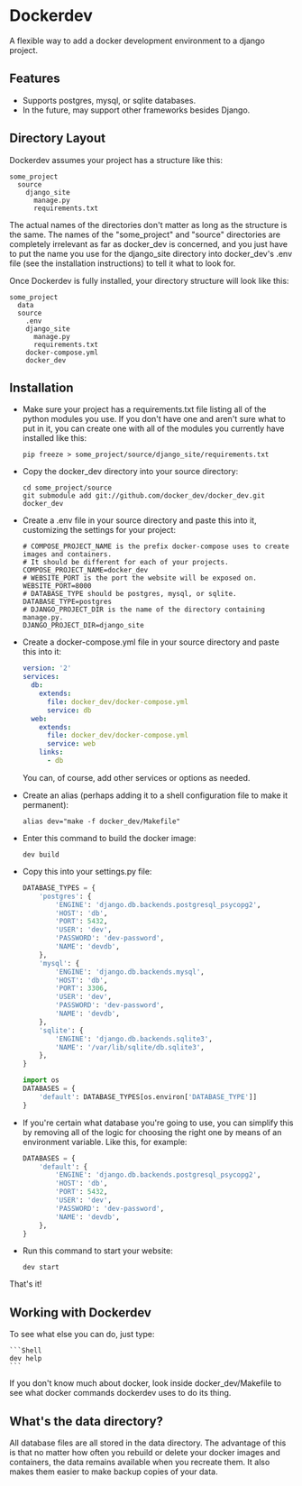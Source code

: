 # Dockerdev
A flexible way to add a docker development environment to a django project.

## Features
* Supports postgres, mysql, or sqlite databases.
* In the future, may support other frameworks besides Django.


## Directory Layout

Dockerdev assumes your project has a structure like this:

    some_project
      source
        django_site
          manage.py
          requirements.txt
    
The actual names of the directories don't matter as long as the structure is the same.
The names of the "some_project" and "source" directories are completely irrelevant
as far as docker_dev is concerned, and you just have to put the name you use for the
django_site directory into docker_dev's .env file (see the installation 
instructions) to tell it what to look for.

Once Dockerdev is fully installed, your directory structure will look like this:

    some_project
      data
      source
        .env
        django_site
          manage.py
          requirements.txt
        docker-compose.yml
        docker_dev

## Installation

* Make sure your project has a requirements.txt file listing all of the python
modules you use. If you don't have one and aren't sure what to put in it,
you can create one with all of the modules you currently have installed like this:

    ```Shell
    pip freeze > some_project/source/django_site/requirements.txt
    ```

* Copy the docker_dev directory into your source directory:

    ```Shell
    cd some_project/source
    git submodule add git://github.com/docker_dev/docker_dev.git docker_dev
    ```

* Create a .env file in your source directory and paste this into it, customizing the settings for your project:

    ```Shell
    # COMPOSE_PROJECT_NAME is the prefix docker-compose uses to create images and containers. 
    # It should be different for each of your projects.
    COMPOSE_PROJECT_NAME=docker_dev
    # WEBSITE_PORT is the port the website will be exposed on.
    WEBSITE_PORT=8000
    # DATABASE_TYPE should be postgres, mysql, or sqlite.
    DATABASE_TYPE=postgres
    # DJANGO_PROJECT_DIR is the name of the directory containing manage.py.
    DJANGO_PROJECT_DIR=django_site
    ```


* Create a docker-compose.yml file in your source directory and paste this into it:

    ```YAML
    version: '2'
    services:
      db:
        extends:
          file: docker_dev/docker-compose.yml
          service: db
      web:
        extends:
          file: docker_dev/docker-compose.yml
          service: web
        links:
          - db
    ```
          
  You can, of course, add other services or options as needed.

* Create an alias (perhaps adding it to a shell configuration file to make it permanent):

    ```Shell
    alias dev="make -f docker_dev/Makefile"
    ```
    
* Enter this command to build the docker image:

    ```Shell
    dev build
    ```
    
* Copy this into your settings.py file:

    ```python
    DATABASE_TYPES = {
        'postgres': {
            'ENGINE': 'django.db.backends.postgresql_psycopg2',
            'HOST': 'db',
            'PORT': 5432,
            'USER': 'dev',
            'PASSWORD': 'dev-password',
            'NAME': 'devdb',
        },
        'mysql': {
            'ENGINE': 'django.db.backends.mysql',
            'HOST': 'db',
            'PORT': 3306,
            'USER': 'dev',
            'PASSWORD': 'dev-password',
            'NAME': 'devdb',
        },
        'sqlite': {
            'ENGINE': 'django.db.backends.sqlite3',
            'NAME': '/var/lib/sqlite/db.sqlite3',
        },
    }

    import os
    DATABASES = {
        'default': DATABASE_TYPES[os.environ['DATABASE_TYPE']]
    }
    ```
    
* If you're certain what database you're going to use, you can simplify this by 
removing all of the logic for choosing the right one by means of an environment 
variable. Like this, for example:

    ```python
    DATABASES = {
        'default': {
            'ENGINE': 'django.db.backends.postgresql_psycopg2',
            'HOST': 'db',
            'PORT': 5432,
            'USER': 'dev',
            'PASSWORD': 'dev-password',
            'NAME': 'devdb',
        },
    }
    ```
    
* Run this command to start your website:

    ```Shell
    dev start
    ```
    
That's it!


## Working with Dockerdev

To see what else you can do, just type:

    ```Shell
    dev help
    ```

If you don't know much about docker, look inside docker_dev/Makefile
to see what docker commands dockerdev uses to do its thing.

## What's the data directory?

All database files are all stored in the data directory. The advantage of this
is that no matter how often you rebuild or delete your docker images and containers,
the data remains available when you recreate them.
It also makes them easier to make backup copies of your data.
